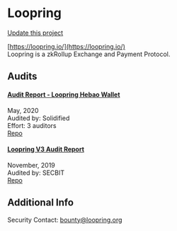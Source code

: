 
# Loopring

[Update this project](https://github.com/ConsenSys/blockchainSecurityDB/edit/master/projects/loopring.json)
  
[https://loopring.io/](https://loopring.io/)<br>
Loopring is a zkRollup Exchange and Payment Protocol.


## Audits



#### [Audit Report - Loopring Hebao Wallet](https://github.com/solidified-platform/audits/blob/master/Audit%20Report%20-%20Loopring%20Hebao%20Wallet%20%5B21.05.2020%5D.pdf)

May, 2020<br>
Audited by: Solidified<br>Effort: 3 auditors<br>
[Repo](https://github.com/loopring/protocols/tree/db7bf8)<br>
      


#### [Loopring V3 Audit Report](https://medium.com/loopring-protocol/secbit-delivers-a-security-audit-report-for-loopring-protocol-3-0-a768c2bd061a)

November, 2019<br>
Audited by: SECBIT<br>
[Repo](https://github.com/Loopring/protocols/tree/3.0-beta3/packages/loopring_v3)<br>
      

  



## Additional Info

Security Contact: bounty@loopring.org
